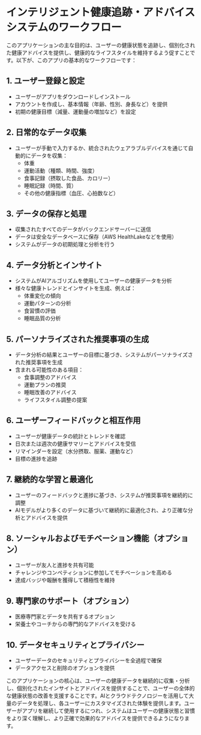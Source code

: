 # インテリジェント健康追跡・アドバイスシステムのワークフロー

このアプリケーションの主な目的は、ユーザーの健康状態を追跡し、個別化された健康アドバイスを提供し、健康的なライフスタイルを維持するよう促すことです。以下が、このアプリの基本的なワークフローです：

## 1. ユーザー登録と設定
- ユーザーがアプリをダウンロードしインストール
- アカウントを作成し、基本情報（年齢、性別、身長など）を提供
- 初期の健康目標（減量、運動量の増加など）を設定

## 2. 日常的なデータ収集
- ユーザーが手動で入力するか、統合されたウェアラブルデバイスを通じて自動的にデータを収集：
  * 体重
  * 運動活動（種類、時間、強度）
  * 食事記録（摂取した食品、カロリー）
  * 睡眠記録（時間、質）
  * その他の健康指標（血圧、心拍数など）

## 3. データの保存と処理
- 収集されたすべてのデータがバックエンドサーバーに送信
- データは安全なデータベースに保存（AWS HealthLakeなどを使用）
- システムがデータの初期処理と分析を行う

## 4. データ分析とインサイト
- システムがAIアルゴリズムを使用してユーザーの健康データを分析
- 様々な健康トレンドとインサイトを生成、例えば：
  * 体重変化の傾向
  * 運動パターンの分析
  * 食習慣の評価
  * 睡眠品質の分析

## 5. パーソナライズされた推奨事項の生成
- データ分析の結果とユーザーの目標に基づき、システムがパーソナライズされた推奨事項を生成
- 含まれる可能性のある項目：
  * 食事調整のアドバイス
  * 運動プランの推奨
  * 睡眠改善のアドバイス
  * ライフスタイル調整の提案

## 6. ユーザーフィードバックと相互作用
- ユーザーが健康データの統計とトレンドを確認
- 日次または週次の健康サマリーとアドバイスを受信
- リマインダーを設定（水分摂取、服薬、運動など）
- 目標の進捗を追跡

## 7. 継続的な学習と最適化
- ユーザーのフィードバックと進捗に基づき、システムが推奨事項を継続的に調整
- AIモデルがより多くのデータに基づいて継続的に最適化され、より正確な分析とアドバイスを提供

## 8. ソーシャルおよびモチベーション機能（オプション）
- ユーザーが友人と進捗を共有可能
- チャレンジやコンペティションに参加してモチベーションを高める
- 達成バッジや報酬を獲得して積極性を維持

## 9. 専門家のサポート（オプション）
- 医療専門家とデータを共有するオプション
- 栄養士やコーチからの専門的なアドバイスを受ける

## 10. データセキュリティとプライバシー
- ユーザーデータのセキュリティとプライバシーを全過程で確保
- データアクセスと削除のオプションを提供

このアプリケーションの核心は、ユーザーの健康データを継続的に収集・分析し、個別化されたインサイトとアドバイスを提供することで、ユーザーの全体的な健康状態の改善を支援することです。AIとクラウドテクノロジーを活用して大量のデータを処理し、各ユーザーにカスタマイズされた体験を提供します。ユーザーがアプリを継続して使用するにつれ、システムはユーザーの健康状態と習慣をより深く理解し、より正確で効果的なアドバイスを提供できるようになります。
